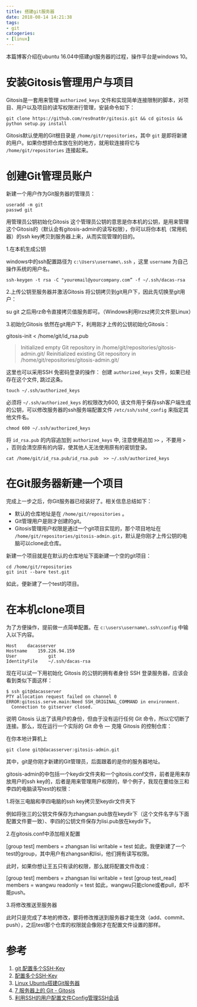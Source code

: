 ```yaml
---
title: 搭建git服务器
date: 2018-08-14 14:21:38
tags:
- git
catogeries:
- [linux]
---
```

本篇博客介绍在ubuntu 16.04中搭建git服务器的过程，操作平台是windows 10。
<!-- more -->

# 安装Gitosis管理用户与项目
Gitosis是一套用来管理 `authorized_keys` 文件和实现简单连接限制的脚本，对项目、用户以及项目的读写权限进行管理，安装命令如下：

```
git clone https://github.com/res0nat0r/gitosis.git && cd gitosis && python setup.py install
```
Gitosis默认使用的Git根目录是 `/home/git/repositories`，其中 `git` 是即将新建的用户。如果你想把仓库放在别的地方，就用软连接将它与 `/home/git/repositories` 连接起来。


# 创建Git管理员账户
新建一个用户作为Git服务器的管理员：
```
useradd -m git
passwd git
```
用管理员公钥初始化Gitosis
这个管理员公钥的意思是你本机的公钥，是用来管理这个Gitosis的（默认会有gitosis-admin的读写权限），你可以将你本机（常用机器）的ssh key拷贝到服务器上来，从而实现管理的目的。

1.在本机生成公钥

windows中的ssh配置路径为 `c:\Users\username\.ssh` ，这里 `username` 为自己操作系统的用户名。
```
ssh-keygen -t rsa -C "youremail@yourcompany.com” -f ~/.ssh/dacas-rsa
```

2.上传公钥至服务器并激活Gitosis
将公钥拷贝到git用户下，因此先切换至git用户：

su git
之后用rz命令直接拷贝值服务即可。（Windows利用lrzsz拷贝文件至Linux）

3.初始化Gitosis
依然在git用户下，利用刚才上传的公钥初始化Gitosis：

gitosis-init < /home/git/id_rsa.pub

> Initialized empty Git repository in /home/git/repositories/gitosis-admin.git/
> Reinitialized existing Git repository in /home/git/repositories/gitosis-admin.git/

这里也可以采用SSH 免密码登录的操作：
创建 `authorized_keys` 文件，如果已经存在这个文件, 跳过这条。
```
touch ~/.ssh/authorized_keys 
```
必须将 `~/.ssh/authorized_keys` 的权限改为600, 该文件用于保存ssh客户端生成的公钥，可以修改服务器的ssh服务端配置文件 `/etc/ssh/sshd_config` 来指定其他文件名。
```
chmod 600 ~/.ssh/authorized_keys
```
将 `id_rsa.pub` 的内容追加到 `authorized_keys` 中, 注意使用追加 `>>` ，不要用 `>` ，否则会清空原有的内容，使其他人无法使用原有的密钥登录。
```
cat /home/git/id_rsa.pub/id_rsa.pub  >> ~/.ssh/authorized_keys 
```


# 在Git服务器新建一个项目
完成上一步之后，你Git服务器已经装好了。相关信息总结如下：

- 默认的仓库地址是在 `/home/git/repositories` 。
- Git管理用户是刚才创建的git。
- Gitosis管理用户权限是通过一个git项目实现的，那个项目地址在 `/home/git/repositories/gitosis-admin.git`，默认是你刚才上传公钥的电脑可以clone此仓库。

新建一个项目就是在默认的仓库地址下面新建一个空的git项目：
```
cd /home/git/repositories
git init --bare test.git
```
如此，便新建了一个test的项目。

# 在本机clone项目
为了方便操作，提前做一点简单配置。在 `c:\users\username\.ssh\config` 中输入以下内容。
```
Host 	dacasserver
Hostname	159.226.94.159
User			git
IdentityFile	~/.ssh/dacas-rsa
```

现在可以试一下用初始化 Gitosis 的公钥的拥有者身份 SSH 登录服务器，应该会看到类似下面这样：
```
$ ssh git@dacasserver
PTY allocation request failed on channel 0
ERROR:gitosis.serve.main:Need SSH_ORIGINAL_COMMAND in environment.
  Connection to gitserver closed.
```
说明 Gitosis 认出了该用户的身份，但由于没有运行任何 Git 命令，所以它切断了连接。那么，现在运行一个实际的 Git 命令 — 克隆 Gitosis 的控制仓库：

在你本地计算机上
```
git clone git@dacasserver:gitosis-admin.git
```
其中，git是你刚才新建的Git管理员，后面跟着的是你的服务器地址。

gitosis-admin的中包括一个keydir文件夹和一个gitosis.conf文件，前者是用来存放用户的ssh key的，后者是用来管理用户权限的，举个例子，我现在要给张三和李四的电脑读写test的权限：

1.将张三电脑和李四电脑的ssh key拷贝至keydir文件夹下

例如将张三的公钥文件保存为zhangsan.pub放在keydir下（这个文件名字与下面配置文件要一致）、李四的公钥文件保存为lisi.pub放在keydir下。

2.在gitosis.conf中添加相关配置

[group test]
members = zhangsan lisi
writable = test
如此，我便新建了一个test的group，其中用户有zhangsan和lisi，他们拥有读写权限。

此时，如果你想让王五只有读的权限，那么就将配置文件改成：

[group test]
members = zhangsan lisi
writable = test
[group test_read]
members = wangwu
readonly = test
如此，wangwu只能clone或者pull，却不能push。

3.将修改推送至服务器

此时只是完成了本地的修改，要将修改推送到服务器才能生效（add、commit、push），之后test那个仓库的权限就会像刚才在配置文件设置的那样。


# 参考
1. [git 配置多个SSH-Key](https://my.oschina.net/stefanzhlg/blog/529403)
2. [配置多个SSH-Key](https://www.jianshu.com/p/7a7b98d05fd8)
3. [Linux Ubuntu搭建Git服务器](https://segmentfault.com/a/1190000015020195)
4. [7 服务器上的 Git - Gitosis](https://git-scm.com/book/zh/v1/%E6%9C%8D%E5%8A%A1%E5%99%A8%E4%B8%8A%E7%9A%84-Git-Gitosis)
5. [利用SSH的用户配置文件Config管理SSH会话](https://www.hi-linux.com/posts/14346.html)